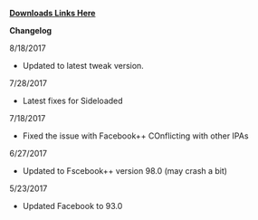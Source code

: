 
**[Downloads Links Here](https://github.com/JMccormick264/FacebookPP/releases)**

**Changelog**

8/18/2017

 - Updated to latest tweak version.

7/28/2017

 - Latest fixes for Sideloaded

7/18/2017

 - Fixed the issue with Facebook++ COnflicting with other IPAs

6/27/2017

 - Updated to Fscebook++ version 98.0 (may crash a bit)

5/23/2017

 - Updated Facebook to 93.0

